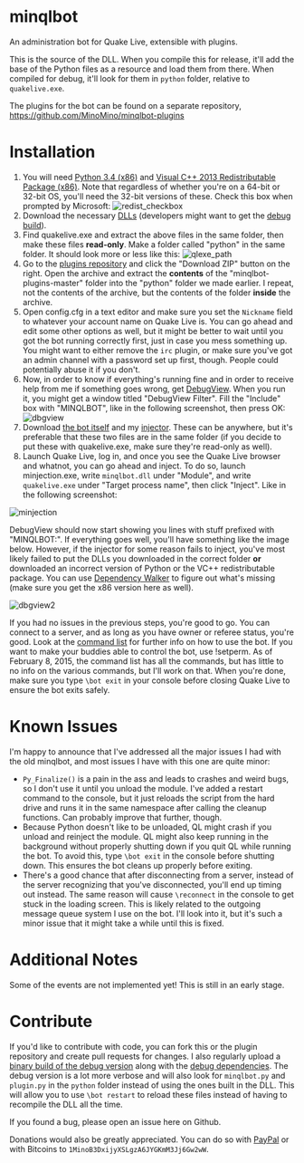 minqlbot
========

An administration bot for Quake Live, extensible with plugins.

This is the source of the DLL. When you compile this for release, it'll add the base of the Python
files as a resource and load them from there. When compiled for debug, it'll look for them in
`python` folder, relative to `quakelive.exe`.

The plugins for the bot can be found on a separate repository, https://github.com/MinoMino/minqlbot-plugins

Installation
============

1. You will need [Python 3.4 (x86)](https://www.python.org/ftp/python/3.4.2/python-3.4.2.msi) and [Visual C++ 2013 Redistributable Package (x86)](http://www.microsoft.com/en-us/download/details.aspx?id=40784). Note that regardless of whether you're on a 64-bit or 32-bit OS, you'll need the 32-bit versions of these. Check this box when prompted by Microsoft: ![redist_checkbox]
2. Download the necessary [DLLs](http://minomino.org/quake/minqlbot_dependencies.zip) (developers might want to get the [debug build](#Contribute)).
3. Find quakelive.exe and extract the above files in the same folder, then make these files __read-only__. Make a folder called "python" in the same folder. It should look more or less like this: ![qlexe_path]
4. Go to the [plugins repository](https://github.com/MinoMino/minqlbot-plugins) and click the "Download ZIP" button on the right. Open the archive and extract the __contents__ of the "minqlbot-plugins-master" folder into the "python" folder we made earlier. I repeat, not the contents of the archive, but the contents of the folder __inside__ the archive.
5. Open config.cfg in a text editor and make sure you set the `Nickname` field to whatever your account name on Quake Live is. You can go ahead and edit some other options as well, but it might be better to wait until you got the bot running correctly first, just in case you mess something up. You might want to either remove the `irc` plugin, or make sure you've got an admin channel with a password set up first, though. People could potentially abuse it if you don't.
6. Now, in order to know if everything's running fine and in order to receive help from me if something goes wrong, get [DebugView](http://technet.microsoft.com/en-us/sysinternals/bb896647.aspx). When you run it, you might get a window titled "DebugView Filter". Fill the "Include" box with "MINQLBOT", like in the following screenshot, then press OK: ![dbgview]
7. Download [the bot itself](http://minomino.org/quake/minqlbot.dll) and my [injector](http://minomino.org/quake/Minjection.exe). These can be anywhere, but it's preferable that these two files are in the same folder (if you decide to put these with quakelive.exe, make sure they're read-only as well).
8. Launch Quake Live, log in, and once you see the Quake Live browser and whatnot, you can go ahead and inject. To do so, launch minjection.exe, write `minqlbot.dll` under "Module", and write `quakelive.exe` under "Target process name", then click "Inject". Like in the following screenshot:

![minjection]

DebugView should now start showing you lines with stuff prefixed with "MINQLBOT:". If everything goes well, you'll have something like the image below. However, if the injector for some reason fails to inject, you've most likely failed to put the DLLs you downloaded in the correct folder __or__ downloaded an incorrect version of Python or the VC++ redistributable package. You can use [Dependency Walker](http://www.dependencywalker.com/) to figure out what's missing (make sure you get the x86 version here as well).

![dbgview2]


If you had no issues in the previous steps, you're good to go. You can connect to a server, and as long as you have owner or referee status, you're good. Look at the [command list](http://github.com/MinoMino/minqlbot/wiki/Command-List) for further info on how to use the bot. If you want to make your buddies able to control the bot, use !setperm. As of February 8, 2015, the command list has all the commands, but has little to no info on the various commands, but I'll work on that. When you're done, make sure you type `\bot exit` in your console before closing Quake Live to ensure the bot exits safely.


Known Issues
============

I'm happy to announce that I've addressed all the major issues I had with the old minqlbot, and most issues
I have with this one are quite minor:
* `Py_Finalize()` is a pain in the ass and leads to crashes and weird bugs, so I don't use it until you unload the module. I've added a restart command to the console, but it just reloads the script from the hard drive and runs it in
the same namespace after calling the cleanup functions. Can probably improve that further, though.
* Because Python doesn't like to be unloaded, QL might crash if you unload and reinject the module. QL might also keep running in the background without properly shutting down if you quit QL while running the bot. To avoid this, type `\bot exit` in the console before shutting down. This ensures the bot cleans up properly before exiting.
* There's a good chance that after disconnecting from a server, instead of the server recognizing that you've disconnected, you'll end up timing out instead. The same reason will cause `\reconnect` in the console to get stuck in the loading screen. This is likely related to the outgoing message queue system I use on the bot. I'll look into it, but it's such a minor issue that it might take a while until this is fixed.


Additional Notes
================
Some of the events are not implemented yet! This is still in an early stage.

Contribute
==========
If you'd like to contribute with code, you can fork this or the plugin repository and create pull requests for changes. I also regularly upload a [binary build of the debug version](http://minomino.org/quake/minqlbotd.dll) along with the [debug dependencies](http://minomino.org/quake/minqlbot_depend_debug.zip). The debug version is a lot more verbose and will also look for `minqlbot.py` and `plugin.py` in the `python` folder instead of using the ones built in the DLL. This will allow you to use `\bot restart` to reload these files instead of having to recompile the DLL all the time.

If you found a bug, please open an issue here on Github.

Donations would also be greatly appreciated. You can do so with [PayPal](https://www.paypal.com/cgi-bin/webscr?cmd=_donations&business=mino%40minomino%2eorg&lc=US&item_name=Mino&item_number=minqlbot&currency_code=USD&bn=PP%2dDonationsBF%3abtn_donate_SM%2egif%3aNonHosted) or with Bitcoins to `1MinoB3DxijyXSLgzA6JYGKmM3Jj6Gw2wW`.

[redist_checkbox]:http://minomino.org/screenshots/2015-01-02_19-45-39.png
[qlexe_path]:http://minomino.org/screenshots/2015-01-02_19-56-57.png
[dbgview]:http://minomino.org/screenshots/2015-01-02_20-17-42.png
[dbgview2]:http://minomino.org/screenshots/2015-01-02_20-38-15.png
[minjection]:http://minomino.org/screenshots/2015-01-02_20-23-35.png

